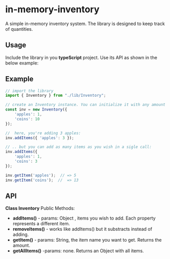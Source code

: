 in-memory-inventory
===================

A simple in-memory inventory system. The library is designed to keep track of quantities. 

Usage
-----
Include the library in you **typeScript** project. Use its API as shown in the below example:

Example
--------
```js
// import the library
import { Inventory } from "./lib/Inventory";

// create an Inventory instance. You can initialize it with any amount of items
const inv = new Inventory({
	'apples': 1,
	'coins': 10 
});

//  here, you're adding 3 apples:
inv.addItems({ 'apples': 3 });

// .. but you can add as many items as you wish in a sigle call:
inv.addItems({ 
	'apples': 1,
	'coins': 3 
});

inv.getItem('apples');  // => 5
inv.getItem('coins');  //  => 13


```

API
---
**Class Inventory**
Public Methods:
- **addItems()** - params: Object , items you wish to add. Each property represents a different item.
- **removeItems()** - works like addItems() but it substracts instead of adding.
- **getItem()** - params: String, the item name you want to get. Returns the amount.
- **getAllItems()** -params: none. Returns an Object with all items.


